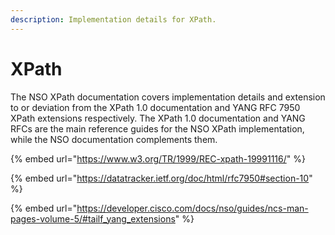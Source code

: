 ```yaml
---
description: Implementation details for XPath.
---
```


# XPath

The NSO XPath documentation covers implementation details and extension to or deviation from the XPath 1.0 documentation and YANG RFC 7950 XPath extensions respectively. The XPath 1.0 documentation and YANG RFCs are the main reference guides for the NSO XPath implementation, while the NSO documentation complements them.

{% embed url="https://www.w3.org/TR/1999/REC-xpath-19991116/" %}

{% embed url="https://datatracker.ietf.org/doc/html/rfc7950#section-10" %}

{% embed url="https://developer.cisco.com/docs/nso/guides/ncs-man-pages-volume-5/#tailf_yang_extensions" %}

